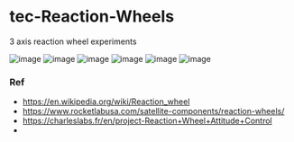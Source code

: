 # tec-Reaction-Wheels
3 axis reaction wheel experiments

![image](https://user-images.githubusercontent.com/58069246/170595550-34e0d06a-9825-4c63-9120-dbe1b793ddda.png)
![image](https://user-images.githubusercontent.com/58069246/170595589-6a0c4cac-e6c4-41d4-8f46-9cd2d2f45820.png)
![image](https://user-images.githubusercontent.com/58069246/170595615-935431b6-9701-4f48-832a-c0a9deed46d9.png)
![image](https://user-images.githubusercontent.com/58069246/170595656-5fc0b312-a734-4ece-9c81-59aec13cf9d2.png)
![image](https://user-images.githubusercontent.com/58069246/170595833-137981ba-52f6-4f6c-990e-5d49c86dc1f4.png)
![image](https://user-images.githubusercontent.com/58069246/170595890-2e0fe9ed-43e9-4d12-8462-241dd8f7c12c.png)



### Ref
- https://en.wikipedia.org/wiki/Reaction_wheel
- https://www.rocketlabusa.com/satellite-components/reaction-wheels/
- https://charleslabs.fr/en/project-Reaction+Wheel+Attitude+Control
- 
